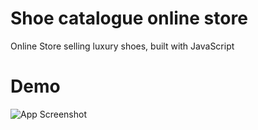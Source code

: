 # Shoe catalogue online store
Online Store selling luxury shoes, built with JavaScript 

# Demo

![App Screenshot](https://mokhele.pythonanywhere.com/images/project/screely-1696582790831.png)
